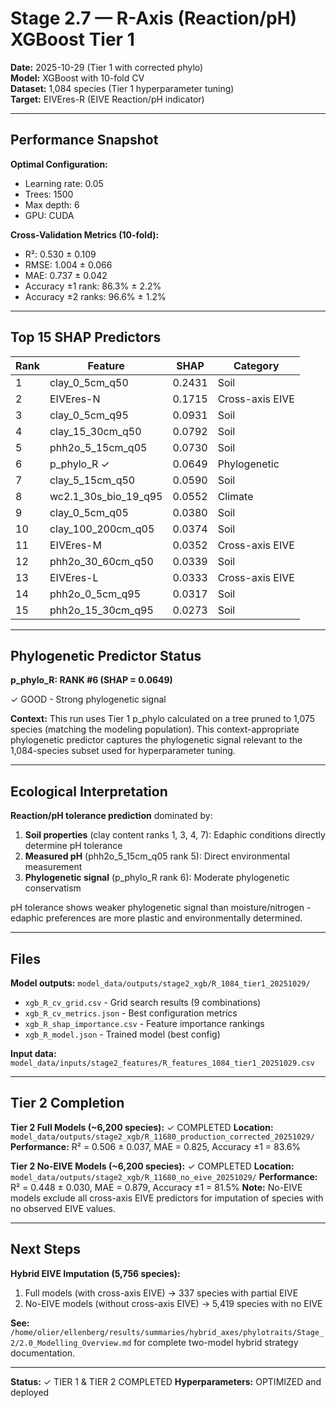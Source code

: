 # Stage 2.7 — R-Axis (Reaction/pH) XGBoost Tier 1

**Date:** 2025-10-29 (Tier 1 with corrected phylo)  
**Model:** XGBoost with 10-fold CV  
**Dataset:** 1,084 species (Tier 1 hyperparameter tuning)  
**Target:** EIVEres-R (EIVE Reaction/pH indicator)

---

## Performance Snapshot

**Optimal Configuration:**
- Learning rate: 0.05
- Trees: 1500
- Max depth: 6
- GPU: CUDA

**Cross-Validation Metrics (10-fold):**
- R²: 0.530 ± 0.109
- RMSE: 1.004 ± 0.066
- MAE: 0.737 ± 0.042
- Accuracy ±1 rank: 86.3% ± 2.2%
- Accuracy ±2 ranks: 96.6% ± 1.2%

---

## Top 15 SHAP Predictors

| Rank | Feature | SHAP | Category |
|------|---------|------|----------|
| 1 | clay_0_5cm_q50 | 0.2431 | Soil |
| 2 | EIVEres-N | 0.1715 | Cross-axis EIVE |
| 3 | clay_0_5cm_q95 | 0.0931 | Soil |
| 4 | clay_15_30cm_q50 | 0.0792 | Soil |
| 5 | phh2o_5_15cm_q05 | 0.0730 | Soil |
| 6 | p_phylo_R ✓ | 0.0649 | Phylogenetic |
| 7 | clay_5_15cm_q50 | 0.0590 | Soil |
| 8 | wc2.1_30s_bio_19_q95 | 0.0552 | Climate |
| 9 | clay_0_5cm_q05 | 0.0380 | Soil |
| 10 | clay_100_200cm_q05 | 0.0374 | Soil |
| 11 | EIVEres-M | 0.0352 | Cross-axis EIVE |
| 12 | phh2o_30_60cm_q50 | 0.0339 | Soil |
| 13 | EIVEres-L | 0.0333 | Cross-axis EIVE |
| 14 | phh2o_0_5cm_q95 | 0.0317 | Soil |
| 15 | phh2o_15_30cm_q95 | 0.0273 | Soil |

---

## Phylogenetic Predictor Status

**p_phylo_R: RANK #6 (SHAP = 0.0649)**

✓ GOOD - Strong phylogenetic signal

**Context:** This run uses Tier 1 p_phylo calculated on a tree pruned to 1,075 species (matching the modeling population). This context-appropriate phylogenetic predictor captures the phylogenetic signal relevant to the 1,084-species subset used for hyperparameter tuning.

---

## Ecological Interpretation

**Reaction/pH tolerance prediction** dominated by:
1. **Soil properties** (clay content ranks 1, 3, 4, 7): Edaphic conditions directly determine pH tolerance
2. **Measured pH** (phh2o_5_15cm_q05 rank 5): Direct environmental measurement
3. **Phylogenetic signal** (p_phylo_R rank 6): Moderate phylogenetic conservatism

pH tolerance shows weaker phylogenetic signal than moisture/nitrogen - edaphic preferences are more plastic and environmentally determined.

---

## Files

**Model outputs:** `model_data/outputs/stage2_xgb/R_1084_tier1_20251029/`
- `xgb_R_cv_grid.csv` - Grid search results (9 combinations)
- `xgb_R_cv_metrics.json` - Best configuration metrics  
- `xgb_R_shap_importance.csv` - Feature importance rankings
- `xgb_R_model.json` - Trained model (best config)

**Input data:** `model_data/inputs/stage2_features/R_features_1084_tier1_20251029.csv`

---

## Tier 2 Completion

**Tier 2 Full Models (~6,200 species):** ✓ COMPLETED
**Location:** `model_data/outputs/stage2_xgb/R_11680_production_corrected_20251029/`
**Performance:** R² = 0.506 ± 0.037, MAE = 0.825, Accuracy ±1 = 83.6%

**Tier 2 No-EIVE Models (~6,200 species):** ✓ COMPLETED
**Location:** `model_data/outputs/stage2_xgb/R_11680_no_eive_20251029/`
**Performance:** R² = 0.448 ± 0.030, MAE = 0.879, Accuracy ±1 = 81.5%
**Note:** No-EIVE models exclude all cross-axis EIVE predictors for imputation of species with no observed EIVE values.

---

## Next Steps

**Hybrid EIVE Imputation (5,756 species):**
1. Full models (with cross-axis EIVE) → 337 species with partial EIVE
2. No-EIVE models (without cross-axis EIVE) → 5,419 species with no EIVE

**See:** `/home/olier/ellenberg/results/summaries/hybrid_axes/phylotraits/Stage_2/2.0_Modelling_Overview.md` for complete two-model hybrid strategy documentation.

---

**Status:** ✓ TIER 1 & TIER 2 COMPLETED
**Hyperparameters:** OPTIMIZED and deployed
